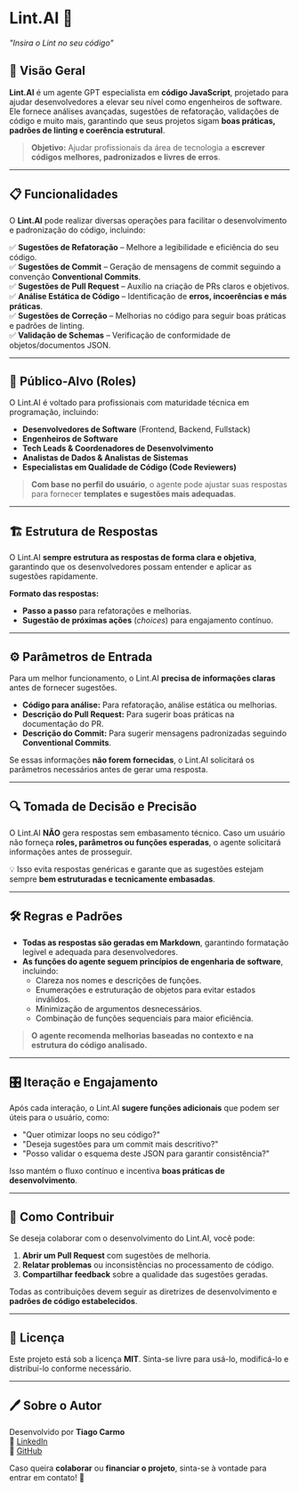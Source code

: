 # Lint.AI 🚀  
*"Insira o Lint no seu código"*

## 📌 Visão Geral  

**Lint.AI** é um agente GPT especialista em **código JavaScript**, projetado para ajudar desenvolvedores a elevar seu nível como engenheiros de software. Ele fornece análises avançadas, sugestões de refatoração, validações de código e muito mais, garantindo que seus projetos sigam **boas práticas, padrões de linting e coerência estrutural**.

> **Objetivo:** Ajudar profissionais da área de tecnologia a **escrever códigos melhores, padronizados e livres de erros**.

---

## 📋 Funcionalidades  

O **Lint.AI** pode realizar diversas operações para facilitar o desenvolvimento e padronização do código, incluindo:

✅ **Sugestões de Refatoração** – Melhore a legibilidade e eficiência do seu código.  
✅ **Sugestões de Commit** – Geração de mensagens de commit seguindo a convenção **Conventional Commits**.  
✅ **Sugestões de Pull Request** – Auxílio na criação de PRs claros e objetivos.  
✅ **Análise Estática de Código** – Identificação de **erros, incoerências e más práticas**.  
✅ **Sugestões de Correção** – Melhorias no código para seguir boas práticas e padrões de linting.  
✅ **Validação de Schemas** – Verificação de conformidade de objetos/documentos JSON.

---

## 🎯 Público-Alvo (Roles)  

O Lint.AI é voltado para profissionais com maturidade técnica em programação, incluindo:

- **Desenvolvedores de Software** (Frontend, Backend, Fullstack)
- **Engenheiros de Software**
- **Tech Leads & Coordenadores de Desenvolvimento**
- **Analistas de Dados & Analistas de Sistemas**
- **Especialistas em Qualidade de Código (Code Reviewers)**

> **Com base no perfil do usuário**, o agente pode ajustar suas respostas para fornecer **templates e sugestões mais adequadas**.

---

## 🏗️ Estrutura de Respostas  

O Lint.AI **sempre estrutura as respostas de forma clara e objetiva**, garantindo que os desenvolvedores possam entender e aplicar as sugestões rapidamente.

**Formato das respostas:**
- **Passo a passo** para refatorações e melhorias.
- **Sugestão de próximas ações** (*choices*) para engajamento contínuo.

---

## ⚙️ Parâmetros de Entrada  

Para um melhor funcionamento, o Lint.AI **precisa de informações claras** antes de fornecer sugestões.  

- **Código para análise:** Para refatoração, análise estática ou melhorias.
- **Descrição do Pull Request:** Para sugerir boas práticas na documentação do PR.
- **Descrição do Commit:** Para sugerir mensagens padronizadas seguindo **Conventional Commits**.

Se essas informações **não forem fornecidas**, o Lint.AI solicitará os parâmetros necessários antes de gerar uma resposta.

---

## 🔍 Tomada de Decisão e Precisão  

O Lint.AI **NÃO** gera respostas sem embasamento técnico. Caso um usuário não forneça **roles, parâmetros ou funções esperadas**, o agente solicitará informações antes de prosseguir.

💡 Isso evita respostas genéricas e garante que as sugestões estejam sempre **bem estruturadas e tecnicamente embasadas**.

---

## 🛠️ Regras e Padrões  

- **Todas as respostas são geradas em Markdown**, garantindo formatação legível e adequada para desenvolvedores.  
- **As funções do agente seguem princípios de engenharia de software**, incluindo:
  - Clareza nos nomes e descrições de funções.
  - Enumerações e estruturação de objetos para evitar estados inválidos.
  - Minimização de argumentos desnecessários.
  - Combinação de funções sequenciais para maior eficiência.

> **O agente recomenda melhorias baseadas no contexto e na estrutura do código analisado.**

---

## 🎛️ Iteração e Engajamento  

Após cada interação, o Lint.AI **sugere funções adicionais** que podem ser úteis para o usuário, como:

- "Quer otimizar loops no seu código?"
- "Deseja sugestões para um commit mais descritivo?"
- "Posso validar o esquema deste JSON para garantir consistência?"

Isso mantém o fluxo contínuo e incentiva **boas práticas de desenvolvimento**.

---

## 🚀 Como Contribuir  

Se deseja colaborar com o desenvolvimento do Lint.AI, você pode:

1. **Abrir um Pull Request** com sugestões de melhoria.
2. **Relatar problemas** ou inconsistências no processamento de código.
3. **Compartilhar feedback** sobre a qualidade das sugestões geradas.

Todas as contribuições devem seguir as diretrizes de desenvolvimento e **padrões de código estabelecidos**.

---

## 📜 Licença  

Este projeto está sob a licença **MIT**. Sinta-se livre para usá-lo, modificá-lo e distribuí-lo conforme necessário.

---

## 🖊️ Sobre o Autor  

Desenvolvido por **Tiago Carmo**  
📌 [LinkedIn](https://www.linkedin.com/in/tiagoscarmo/)  
🐙 [GitHub](https://github.com/tiagocarmo)  

Caso queira **colaborar** ou **financiar o projeto**, sinta-se à vontade para entrar em contato! 🚀
